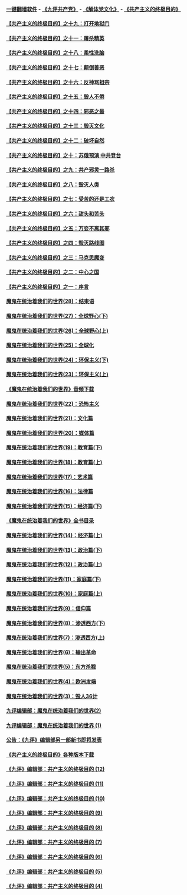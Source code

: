 #### [一键翻墙软件](https://github.com/gfw-breaker/nogfw/blob/master/README.md?t=05030937) -  [《九评共产党》](https://github.com/gfw-breaker/9ping.md?t=05030937) - [《解体党文化》](https://github.com/gfw-breaker/jtdwh.md?t=05030937) - [《共产主义的终极目的》](https://github.com/gfw-breaker/gczydzjmd.md?t=05030937)

#### [【共产主义的终极目的】之十九：打开地狱门](../pages/nsc422/n11206376.md?t=05030937) 

#### [【共产主义的终极目的】之十一：屠杀精英](../pages/nsc422/n11118442.md?t=05030937) 

#### [【共产主义的终极目的】之十八：柔性洗脑](../pages/nsc422/n11199994.md?t=05030937) 

#### [【共产主义的终极目的】之十七：颠倒善恶](../pages/nsc422/n11179782.md?t=05030937) 

#### [【共产主义的终极目的】之十六：反神骂祖宗](../pages/nsc422/n11166798.md?t=05030937) 

#### [【共产主义的终极目的】之十五：毁人不倦](../pages/nsc422/n11166792.md?t=05030937) 

#### [【共产主义的终极目的】之十四：邪恶之最](../pages/nsc422/n11150249.md?t=05030937) 

#### [【共产主义的终极目的】之十三：毁灭文化](../pages/nsc422/n11135227.md?t=05030937) 

#### [【共产主义的终极目的】之十二：破坏自然](../pages/nsc422/n11135214.md?t=05030937) 

#### [【共产主义的终极目的】之十：苏俄预演 中共登台](../pages/nsc422/n11118424.md?t=05030937) 

#### [【共产主义的终极目的】之九：共产邪灵一路杀](../pages/nsc422/n11114139.md?t=05030937) 

#### [【共产主义的终极目的】之八：毁灭人类](../pages/nsc422/n11108503.md?t=05030937) 

#### [【共产主义的终极目的】之七：受苦的还是工农](../pages/nsc422/n11101809.md?t=05030937) 

#### [【共产主义的终极目的】之六：甜头和苦头](../pages/nsc422/n11096971.md?t=05030937) 

#### [【共产主义的终极目的】之五：万变不离其邪](../pages/nsc422/n11091285.md?t=05030937) 

#### [【共产主义的终极目的】之四：毁灭路线图](../pages/nsc422/n11086284.md?t=05030937) 

#### [【共产主义的终极目的】之三：马克思魔变](../pages/nsc422/n11061941.md?t=05030937) 

#### [【共产主义的终极目的】之二：中心之国](../pages/nsc422/n11047728.md?t=05030937) 

#### [【共产主义的终极目的】之一：序言](../pages/nsc422/n11086077.md?t=05030937) 

#### [魔鬼在统治着我们的世界(28)：结束语](../pages/nsc422/n10936246.md?t=05030937) 

#### [魔鬼在统治着我们的世界(27)：全球野心(下)](../pages/nsc422/n10928319.md?t=05030937) 

#### [魔鬼在统治着我们的世界(26)：全球野心(上)](../pages/nsc422/n10900318.md?t=05030937) 

#### [魔鬼在统治着我们的世界(25)：全球化](../pages/nsc422/n10788205.md?t=05030937) 

#### [魔鬼在统治着我们的世界(24)：环保主义(下)](../pages/nsc422/n10695307.md?t=05030937) 

#### [魔鬼在统治着我们的世界(23)：环保主义(上)](../pages/nsc422/n10688613.md?t=05030937) 

#### [《魔鬼在统治着我们的世界》音频下载](../pages/nsc422/n10635553.md?t=05030937) 

#### [魔鬼在统治着我们的世界(22)：恐怖主义](../pages/nsc422/n10614727.md?t=05030937) 

#### [魔鬼在统治着我们的世界(21)：文化篇](../pages/nsc422/n10597706.md?t=05030937) 

#### [魔鬼在统治着我们的世界(20)：媒体篇](../pages/nsc422/n10586579.md?t=05030937) 

#### [魔鬼在统治着我们的世界(19)：教育篇(下)](../pages/nsc422/n10564808.md?t=05030937) 

#### [魔鬼在统治着我们的世界(18)：教育篇(上)](../pages/nsc422/n10526970.md?t=05030937) 

#### [魔鬼在统治着我们的世界(17)：艺术篇](../pages/nsc422/n10499093.md?t=05030937) 

#### [魔鬼在统治着我们的世界(16)：法律篇](../pages/nsc422/n10485969.md?t=05030937) 

#### [魔鬼在统治着我们的世界(15)：经济篇(下)](../pages/nsc422/n10469975.md?t=05030937) 

#### [《魔鬼在统治着我们的世界》全书目录](../pages/nsc422/n10464261.md?t=05030937) 

#### [魔鬼在统治着我们的世界(14)：经济篇(上)](../pages/nsc422/n10457370.md?t=05030937) 

#### [魔鬼在统治着我们的世界(13)：政治篇(下)](../pages/nsc422/n10448270.md?t=05030937) 

#### [魔鬼在统治着我们的世界(12)：政治篇(上)](../pages/nsc422/n10444576.md?t=05030937) 

#### [魔鬼在统治着我们的世界(11)：家庭篇(下)](../pages/nsc422/n10440961.md?t=05030937) 

#### [魔鬼在统治着我们的世界(10)：家庭篇(上)](../pages/nsc422/n10435448.md?t=05030937) 

#### [魔鬼在统治着我们的世界(9)：信仰篇](../pages/nsc422/n10432159.md?t=05030937) 

#### [魔鬼在统治着我们的世界(8)：渗透西方(下)](../pages/nsc422/n10429603.md?t=05030937) 

#### [魔鬼在统治着我们的世界(7)：渗透西方(上)](../pages/nsc422/n10426013.md?t=05030937) 

#### [魔鬼在统治着我们的世界(6)：输出革命](../pages/nsc422/n10421536.md?t=05030937) 

#### [魔鬼在统治着我们的世界(5)：东方杀戮](../pages/nsc422/n10417707.md?t=05030937) 

#### [魔鬼在统治着我们的世界(4)：欧洲发端](../pages/nsc422/n10414890.md?t=05030937) 

#### [魔鬼在统治着我们的世界(3)：毁人36计](../pages/nsc422/n10411583.md?t=05030937) 

#### [九评编辑部：魔鬼在统治着我们的世界(2)](../pages/nsc422/n10410036.md?t=05030937) 

#### [九评编辑部：魔鬼在统治着我们的世界 (1)](../pages/nsc422/n10406825.md?t=05030937) 

#### [公告：《九评》编辑部另一部新书即将发表](../pages/nsc422/n10405104.md?t=05030937) 

#### [《共产主义的终极目的》各种版本下载](../pages/nsc422/n10022138.md?t=05030937) 

#### [《九评》编辑部：共产主义的终极目的 (12)](../pages/nsc422/n9933272.md?t=05030937) 

#### [《九评》编辑部：共产主义的终极目的 (11)](../pages/nsc422/n9924973.md?t=05030937) 

#### [《九评》编辑部：共产主义的终极目的 (10)](../pages/nsc422/n9920883.md?t=05030937) 

#### [《九评》编辑部：共产主义的终极目的 (9)](../pages/nsc422/n9916363.md?t=05030937) 

#### [《九评》编辑部：共产主义的终极目的 (8)](../pages/nsc422/n9912488.md?t=05030937) 

#### [《九评》编辑部：共产主义的终极目的 (7)](../pages/nsc422/n9901176.md?t=05030937) 

#### [《九评》编辑部：共产主义的终极目的 (6)](../pages/nsc422/n9899359.md?t=05030937) 

#### [《九评》编辑部：共产主义的终极目的 (5)](../pages/nsc422/n9893174.md?t=05030937) 

#### [《九评》编辑部：共产主义的终极目的 (4)](../pages/nsc422/n9891246.md?t=05030937) 

